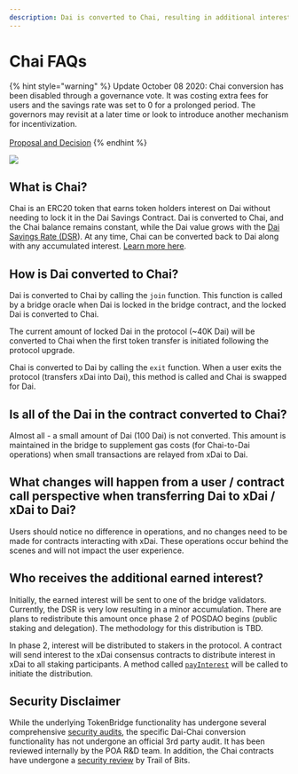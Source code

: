 ```yaml
---
description: Dai is converted to Chai, resulting in additional interest accumulation.
---
```


# Chai FAQs

{% hint style="warning" %}
Update October 08 2020: Chai conversion has been disabled through a governance vote. It was costing extra fees for users and the savings rate was set to 0 for a prolonged period. The governors may revisit at a later time or look to introduce another mechanism for incentivization.\
\
[Proposal and Decision](https://forum.poa.network/t/disable-chai-token-support-to-safe-gas-for-deposit-and-withdrawal-operations/3936)
{% endhint %}

![](../../../../.gitbook/assets/xdai-chai.png)

## What is Chai?

Chai is an ERC20 token that earns token holders interest on Dai without needing to lock it in the Dai Savings Contract. Dai is converted to Chai, and the Chai balance remains constant, while the Dai value grows with the [Dai Savings Rate (DSR](https://community-development.makerdao.com/makerdao-mcd-faqs/faqs/dsr)).  At any time, Chai can be converted back to Dai along with any accumulated interest. [Learn more here](https://chai.money/about.html).&#x20;

## How is Dai converted to Chai?

Dai is converted to Chai by calling the `join` function. This function is called by a bridge oracle when Dai is locked in the bridge contract, and the locked Dai is converted to Chai.

The current amount of locked Dai in the protocol (\~40K Dai) will be converted to Chai when the first token transfer is initiated following the protocol upgrade.

Chai is converted to Dai by calling the `exit` function. When a user exits the protocol (transfers xDai into Dai), this method is called and Chai is swapped for Dai.

## Is all of the Dai in the contract converted to Chai?

Almost all - a small amount of Dai (100 Dai) is not converted. This amount is maintained in the bridge to supplement gas costs (for Chai-to-Dai operations) when small transactions are relayed from xDai to Dai. &#x20;

## What changes will happen from a user / contract call perspective when transferring Dai to xDai / xDai to Dai?

Users should notice no difference in operations, and no changes need to be made for contracts interacting with xDai. These operations occur behind the scenes and will not impact the user experience.

## Who receives the additional earned interest?

Initially, the earned interest will be sent to one of the bridge validators. Currently, the DSR is very low resulting in a minor accumulation. There are plans to redistribute this amount once phase 2 of POSDAO begins (public staking and delegation).  The methodology for this distribution is TBD.

In phase 2, interest will be distributed to stakers in the protocol. A contract will send interest to the xDai consensus contracts to distribute interest in xDai to all staking participants. A method called [`payInterest`](https://github.com/poanetwork/tokenbridge-contracts/blob/6fecdbc6b0d1edba3baeb8a4481d039ebd5554c4/contracts/upgradeable\_contracts/ChaiConnector.sol#L157) will be called to initiate the distribution.

## Security Disclaimer

While the underlying TokenBridge functionality has undergone several comprehensive [security audits](https://docs.tokenbridge.net/about-tokenbridge/security-audits), the specific Dai-Chai conversion functionality has not undergone an official 3rd party audit. It has been reviewed internally by the POA R\&D team. In addition, the Chai contracts have undergone a [security review](https://chai.money/Trail\_Of\_Bits-Letter\_of\_Attestation\_Chai.pdf) by Trail of Bits.
